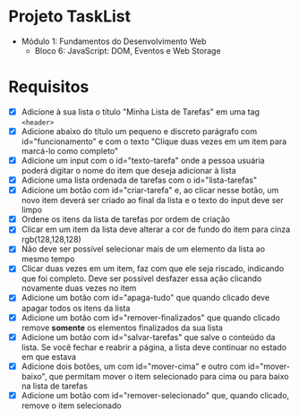 # Projeto TaskList
  - Módulo 1: Fundamentos do Desenvolvimento Web
    - Bloco 6: JavaScript: DOM, Eventos e Web Storage
    
# Requisitos
- [x] Adicione à sua lista o título "Minha Lista de Tarefas" em uma tag `<header>`
- [x] Adicione abaixo do título um pequeno e discreto parágrafo com id="funcionamento" e com o texto "Clique duas vezes em um item para marcá-lo como completo"
- [x] Adicione um input com o id="texto-tarefa" onde a pessoa usuária poderá digitar o nome do item que deseja adicionar à lista
- [x] Adicione uma lista ordenada de tarefas com o id="lista-tarefas"
- [x] Adicione um botão com id="criar-tarefa" e, ao clicar nesse botão, um novo item deverá ser criado ao final da lista e o texto do input deve ser limpo
- [x] Ordene os itens da lista de tarefas por ordem de criação
- [x] Clicar em um item da lista deve alterar a cor de fundo do item para cinza rgb(128,128,128)
- [x] Não deve ser possível selecionar mais de um elemento da lista ao mesmo tempo
- [x] Clicar duas vezes em um item, faz com que ele seja riscado, indicando que foi completo. Deve ser possível desfazer essa ação clicando novamente duas vezes no item
- [x] Adicione um botão com id="apaga-tudo" que quando clicado deve apagar todos os itens da lista
- [x] Adicione um botão com id="remover-finalizados" que quando clicado remove **somente** os elementos finalizados da sua lista
- [x] Adicione um botão com id="salvar-tarefas" que salve o conteúdo da lista. Se você fechar e reabrir a página, a lista deve continuar no estado em que estava
- [x] Adicione dois botões, um com id="mover-cima" e outro com id="mover-baixo", que permitam mover o item selecionado para cima ou para baixo na lista de tarefas
- [x] Adicione um botão com id="remover-selecionado" que, quando clicado, remove o item selecionado
